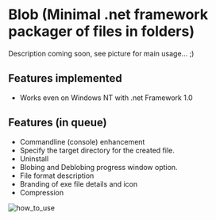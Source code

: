 # Blob (Minimal .net framework packager of files in folders)

Description coming soon, see picture for main usage... ;)

## Features implemented
- Works even on Windows NT with .net Framework 1.0

## Features (in queue)
- Commandline (console) enhancement
- Specify the target directory for the created file.
- Uninstall
- Blobing and Deblobing progress window option.
- File format description
- Branding of exe file details and icon
- Compression


![how_to_use](https://user-images.githubusercontent.com/97656046/166116411-6d620fac-cdbe-4b3c-9536-116b14da9c97.png)
